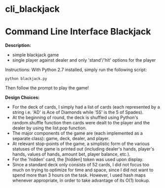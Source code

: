 # cli_blackjack

<h1>Command Line Interface Blackjack</h1>


**Description:**

- simple blackjack game
- single player against dealer and only 'stand'/'hit' options for the player

Instructions: 
With Python 2.7 installed, simply run the following script:

```
python blackjack.py
```

Then follow the prompt to play the game!


**Design Choices:**
- For the deck of cards, I simply had a list of cards (each represented by a string i.e. 'AD' is Ace of Diamonds while '5S' is the 5 of Spades). 
- At the beginning of round, the deck is shuffled using Python's random.shuffle function then cards were dealt to the player and the dealer by using the list.pop function.
- The major components of the game are (each implemented as a separate class): game, deck, dealer, and player.
- At relevant stop-points of the game, a simplistic form of the various statuses of the game is printed out (including dealer's hands, player's hands, values of hands, amount bet, player balance, etc.).
- For the 'hidden' card, the [hidden] token was used upon display.
- Since a standard deck only consists of 52 cards, I did not focus too much on trying to optimize for time and space, since I did not want to spend more than 3 hours on the task. However, I used hash maps whenever appropriate, in order to take advantage of its O(1) lookup.